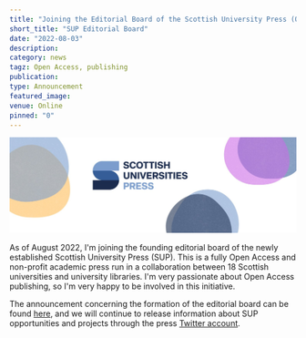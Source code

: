 ```yaml
---
title: "Joining the Editorial Board of the Scottish University Press (Open Access)"
short_title: "SUP Editorial Board"
date: "2022-08-03"
description:
category: news
tagz: Open Access, publishing
publication:
type: Announcement
featured_image:
venue: Online
pinned: "0"
---
```


![](/images/content/SUP.jpg)

As of August 2022, I'm joining the founding editorial board of the newly established Scottish University Press (SUP). This is a fully Open Access and non-profit academic press run in a collaboration between 18 Scottish universities and university libraries. I'm very passionate about Open Access publishing, so I'm very happy to be involved in this initiative.

The announcement concerning the formation of the editorial board can be found [here](https://www.scurl.ac.uk/sup-editorial-board), and we will continue to release information about SUP opportunities and projects through the press [Twitter account](https://twitter.com/ScotUniPress).
